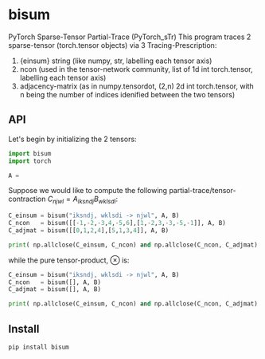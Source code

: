# bisum

PyTorch Sparse-Tensor Partial-Trace (PyTorch_sTr)
This program traces 2 sparse-tensor (torch.tensor objects) via 3 Tracing-Prescription:
1. {einsum} string (like numpy, str, labelling each tensor axis)
2. ncon (used in the tensor-network community, list of 1d int torch.tensor, labelling each tensor axis)
3. adjacency-matrix (as in numpy.tensordot, (2,n) 2d int torch.tensor, with n being the number of indices idenified between the two tensors)

## API

Let's begin by initializing the 2 tensors:
```python
import bisum
import torch

A = 
```

Suppose we would like to compute the following partial-trace/tensor-contraction $C_{njwl} = A_{iksndj} B_{wklsdi}$:
```python
C_einsum = bisum("iksndj, wklsdi -> njwl", A, B)
C_ncon   = bisum([[-1,-2,-3,4,-5,6],[1,-2,3,-3,-5,-1]], A, B)
C_adjmat = bisum([[0,1,2,4],[5,1,3,4]], A, B)

print( np.allclose(C_einsum, C_ncon) and np.allclose(C_ncon, C_adjmat) )
```

while the pure tensor-product, $\otimes$ is:
```python
C_einsum = bisum("iksndj, wklsdi -> njwl", A, B)
C_ncon   = bisum([], A, B)
C_adjmat = bisum([], A, B)

print( np.allclose(C_einsum, C_ncon) and np.allclose(C_ncon, C_adjmat) )
```

## Install

```bash
pip install bisum
```

